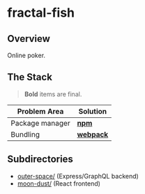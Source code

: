 # fractal-fish

## Overview

Online poker.

## The Stack

> **Bold** items are final.

| Problem Area    | Solution                                          |
| --------------- | ------------------------------------------------- |
| Package manager | **[npm](https://github.com/npm/cli)**             |
| Bundling        | **[webpack](https://github.com/webpack/webpack)** |

## Subdirectories

- [outer-space/](./capsules/outer-space/) (Express/GraphQL backend)
- [moon-dust/](./capsules/moon-dust/) (React frontend)
